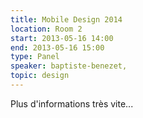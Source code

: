 ```yaml
---
title: Mobile Design 2014
location: Room 2
start: 2013-05-16 14:00
end: 2013-05-16 15:00
type: Panel
speaker: baptiste-benezet,
topic: design
---
```


Plus d'informations très vite...